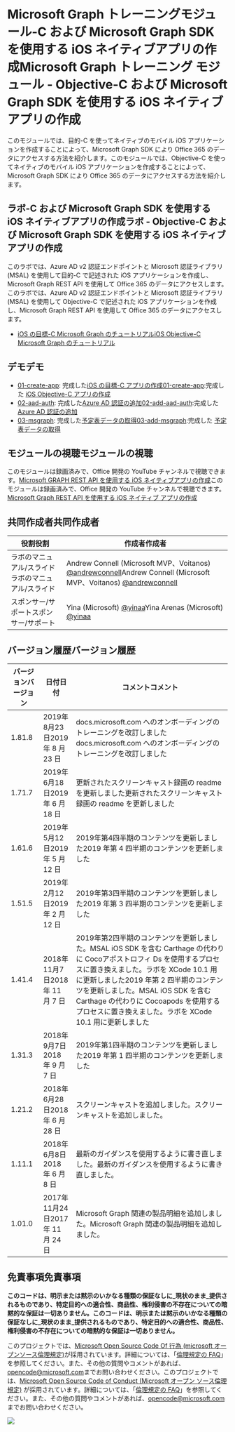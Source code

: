# <a name="microsoft-graph-----objective-c--microsoft-graph-sdk--ios--"></a><span data-ttu-id="d9411-101">Microsoft Graph トレーニングモジュール-C および Microsoft Graph SDK を使用する iOS ネイティブアプリの作成</span><span class="sxs-lookup"><span data-stu-id="d9411-101">Microsoft Graph トレーニング モジュール - Objective-C および Microsoft Graph SDK を使用する iOS ネイティブ アプリの作成</span></span>

<span data-ttu-id="d9411-102">このモジュールでは、目的-C を使ってネイティブのモバイル iOS アプリケーションを作成することによって、Microsoft Graph SDK により Office 365 のデータにアクセスする方法を紹介します。</span><span class="sxs-lookup"><span data-stu-id="d9411-102">このモジュールでは、Objective-C を使ってネイティブのモバイル iOS アプリケーションを作成することによって、Microsoft Graph SDK により Office 365 のデータにアクセスする方法を紹介します。</span></span>

## <a name="---objective-c--microsoft-graph-sdk--ios--"></a><span data-ttu-id="d9411-103">ラボ-C および Microsoft Graph SDK を使用する iOS ネイティブアプリの作成</span><span class="sxs-lookup"><span data-stu-id="d9411-103">ラボ - Objective-C および Microsoft Graph SDK を使用する iOS ネイティブ アプリの作成</span></span>

<span data-ttu-id="d9411-104">このラボでは、Azure AD v2 認証エンドポイントと Microsoft 認証ライブラリ (MSAL) を使用して目的-C で記述された iOS アプリケーションを作成し、Microsoft Graph REST API を使用して Office 365 のデータにアクセスします。</span><span class="sxs-lookup"><span data-stu-id="d9411-104">このラボでは、Azure AD v2 認証エンドポイントと Microsoft 認証ライブラリ (MSAL) を使用して Objective-C で記述された iOS アプリケーションを作成し、Microsoft Graph REST API を使用して Office 365 のデータにアクセスします。</span></span>

- [<span data-ttu-id="d9411-105">iOS の目標-C Microsoft Graph のチュートリアル</span><span class="sxs-lookup"><span data-stu-id="d9411-105">iOS Objective-C Microsoft Graph のチュートリアル</span></span>](https://docs.microsoft.com/graph/tutorials/ios-objectivec)

## <a name=""></a><span data-ttu-id="d9411-106">デモ</span><span class="sxs-lookup"><span data-stu-id="d9411-106">デモ</span></span>

- <span data-ttu-id="d9411-107">[01-create-app](demos/01-create-app): 完成した[iOS の目標-C アプリの作成](https://docs.microsoft.com/graph/tutorials/ios-objectivec?tutorial-step=1)</span><span class="sxs-lookup"><span data-stu-id="d9411-107">[01-create-app](demos/01-create-app):完成した [iOS Objective-C アプリの作成](https://docs.microsoft.com/graph/tutorials/ios-objectivec?tutorial-step=1)</span></span>
- <span data-ttu-id="d9411-108">[02-aad-auth](demos/02-add-aad-auth): 完成した[Azure AD 認証の追加](https://docs.microsoft.com/graph/tutorials/ios-objectivec?tutorial-step=3)</span><span class="sxs-lookup"><span data-stu-id="d9411-108">[02-add-aad-auth](demos/02-add-aad-auth):完成した [Azure AD 認証の追加](https://docs.microsoft.com/graph/tutorials/ios-objectivec?tutorial-step=3)</span></span>
- <span data-ttu-id="d9411-109">[03-msgraph](demos/03-add-msgraph): 完成した[予定表データの取得](https://docs.microsoft.com/graph/tutorials/ios-objectivec?tutorial-step=4)</span><span class="sxs-lookup"><span data-stu-id="d9411-109">[03-add-msgraph](demos/03-add-msgraph):完成した [予定表データの取得](https://docs.microsoft.com/graph/tutorials/ios-objectivec?tutorial-step=4)</span></span>

## <a name=""></a><span data-ttu-id="d9411-110">モジュールの視聴</span><span class="sxs-lookup"><span data-stu-id="d9411-110">モジュールの視聴</span></span>

<span data-ttu-id="d9411-111">このモジュールは録画済みで、Office 開発の YouTube チャンネルで視聴できます。[Microsoft GRAPH REST API を使用する iOS ネイティブアプリの作成](https://youtu.be/Gg8Qy1Dqyzw)</span><span class="sxs-lookup"><span data-stu-id="d9411-111">このモジュールは録画済みで、Office 開発の YouTube チャンネルで視聴できます。[Microsoft Graph REST API を使用する iOS ネイティブ アプリの作成](https://youtu.be/Gg8Qy1Dqyzw)</span></span>

## <a name=""></a><span data-ttu-id="d9411-112">共同作成者</span><span class="sxs-lookup"><span data-stu-id="d9411-112">共同作成者</span></span>

| <span data-ttu-id="d9411-113">役割</span><span class="sxs-lookup"><span data-stu-id="d9411-113">役割</span></span> | <span data-ttu-id="d9411-114">作成者</span><span class="sxs-lookup"><span data-stu-id="d9411-114">作成者</span></span> |
| -------------------- | ------------------------------------------------------------------------------------- |
| <span data-ttu-id="d9411-115">ラボのマニュアル/スライド</span><span class="sxs-lookup"><span data-stu-id="d9411-115">ラボのマニュアル/スライド</span></span> | <span data-ttu-id="d9411-116">Andrew Connell (Microsoft MVP、Voitanos) [@andrewconnell](//github.com/andrewconnell)</span><span class="sxs-lookup"><span data-stu-id="d9411-116">Andrew Connell (Microsoft MVP、Voitanos) [@andrewconnell](//github.com/andrewconnell)</span></span> |
| <span data-ttu-id="d9411-117">スポンサー/サポート</span><span class="sxs-lookup"><span data-stu-id="d9411-117">スポンサー/サポート</span></span> | <span data-ttu-id="d9411-118">Yina (Microsoft) [@yinaa](//github.com/yinaa)</span><span class="sxs-lookup"><span data-stu-id="d9411-118">Yina Arenas (Microsoft) [@yinaa](//github.com/yinaa)</span></span> |

## <a name=""></a><span data-ttu-id="d9411-119">バージョン履歴</span><span class="sxs-lookup"><span data-stu-id="d9411-119">バージョン履歴</span></span>

| <span data-ttu-id="d9411-120">バージョン</span><span class="sxs-lookup"><span data-stu-id="d9411-120">バージョン</span></span> | <span data-ttu-id="d9411-121">日付</span><span class="sxs-lookup"><span data-stu-id="d9411-121">日付</span></span> | <span data-ttu-id="d9411-122">コメント</span><span class="sxs-lookup"><span data-stu-id="d9411-122">コメント</span></span> |
| ------- | ------------------ | ------------------------------------------------------------------------------------------------------------------------------------ |
| <span data-ttu-id="d9411-123">1.8</span><span class="sxs-lookup"><span data-stu-id="d9411-123">1.8</span></span> | <span data-ttu-id="d9411-124">2019年8月23日</span><span class="sxs-lookup"><span data-stu-id="d9411-124">2019 年 8 月 23 日</span></span> | <span data-ttu-id="d9411-125">docs.microsoft.com へのオンボーディングのトレーニングを改訂しました</span><span class="sxs-lookup"><span data-stu-id="d9411-125">docs.microsoft.com へのオンボーディングのトレーニングを改訂しました</span></span> |
| <span data-ttu-id="d9411-126">1.7</span><span class="sxs-lookup"><span data-stu-id="d9411-126">1.7</span></span> | <span data-ttu-id="d9411-127">2019年6月18日</span><span class="sxs-lookup"><span data-stu-id="d9411-127">2019 年 6 月 18 日</span></span> | <span data-ttu-id="d9411-128">更新されたスクリーンキャスト録画の readme を更新しました</span><span class="sxs-lookup"><span data-stu-id="d9411-128">更新されたスクリーンキャスト録画の readme を更新しました</span></span> |
| <span data-ttu-id="d9411-129">1.6</span><span class="sxs-lookup"><span data-stu-id="d9411-129">1.6</span></span> | <span data-ttu-id="d9411-130">2019年5月12日</span><span class="sxs-lookup"><span data-stu-id="d9411-130">2019 年 5 月 12 日</span></span> | <span data-ttu-id="d9411-131">2019年第4四半期のコンテンツを更新しました</span><span class="sxs-lookup"><span data-stu-id="d9411-131">2019 年第 4 四半期のコンテンツを更新しました</span></span> |
| <span data-ttu-id="d9411-132">1.5</span><span class="sxs-lookup"><span data-stu-id="d9411-132">1.5</span></span> | <span data-ttu-id="d9411-133">2019年2月12日</span><span class="sxs-lookup"><span data-stu-id="d9411-133">2019 年 2 月 12 日</span></span> | <span data-ttu-id="d9411-134">2019年第3四半期のコンテンツを更新しました</span><span class="sxs-lookup"><span data-stu-id="d9411-134">2019 年第 3 四半期のコンテンツを更新しました</span></span> |
| <span data-ttu-id="d9411-135">1.4</span><span class="sxs-lookup"><span data-stu-id="d9411-135">1.4</span></span> | <span data-ttu-id="d9411-136">2018年11月7日</span><span class="sxs-lookup"><span data-stu-id="d9411-136">2018 年 11 月 7 日</span></span> | <span data-ttu-id="d9411-137">2019年第2四半期のコンテンツを更新しました。MSAL iOS SDK を含む Carthage の代わりに Cocoアポストロフィ Ds を使用するプロセスに置き換えました。ラボを XCode 10.1 用に更新しました</span><span class="sxs-lookup"><span data-stu-id="d9411-137">2019 年第 2 四半期のコンテンツを更新しました。MSAL iOS SDK を含む Carthage の代わりに Cocoapods を使用するプロセスに置き換えました。ラボを XCode 10.1 用に更新しました</span></span> |
| <span data-ttu-id="d9411-138">1.3</span><span class="sxs-lookup"><span data-stu-id="d9411-138">1.3</span></span> | <span data-ttu-id="d9411-139">2018年9月7日</span><span class="sxs-lookup"><span data-stu-id="d9411-139">2018 年 9 月 7 日</span></span> | <span data-ttu-id="d9411-140">2019年第1四半期のコンテンツを更新しました</span><span class="sxs-lookup"><span data-stu-id="d9411-140">2019 年第 1 四半期のコンテンツを更新しました</span></span> |
| <span data-ttu-id="d9411-141">1.2</span><span class="sxs-lookup"><span data-stu-id="d9411-141">1.2</span></span> | <span data-ttu-id="d9411-142">2018年6月28日</span><span class="sxs-lookup"><span data-stu-id="d9411-142">2018 年 6 月 28 日</span></span> | <span data-ttu-id="d9411-143">スクリーンキャストを追加しました。</span><span class="sxs-lookup"><span data-stu-id="d9411-143">スクリーンキャストを追加しました。</span></span> |
| <span data-ttu-id="d9411-144">1.1</span><span class="sxs-lookup"><span data-stu-id="d9411-144">1.1</span></span> | <span data-ttu-id="d9411-145">2018年6月8日</span><span class="sxs-lookup"><span data-stu-id="d9411-145">2018 年 6 月 8 日</span></span> | <span data-ttu-id="d9411-146">最新のガイダンスを使用するように書き直しました。</span><span class="sxs-lookup"><span data-stu-id="d9411-146">最新のガイダンスを使用するように書き直しました。</span></span> |
| <span data-ttu-id="d9411-147">1.0</span><span class="sxs-lookup"><span data-stu-id="d9411-147">1.0</span></span> | <span data-ttu-id="d9411-148">2017年11月24日</span><span class="sxs-lookup"><span data-stu-id="d9411-148">2017 年 11 月 24 日</span></span> | <span data-ttu-id="d9411-149">Microsoft Graph 関連の製品明細を追加しました。</span><span class="sxs-lookup"><span data-stu-id="d9411-149">Microsoft Graph 関連の製品明細を追加しました。</span></span> |

## <a name=""></a><span data-ttu-id="d9411-150">免責事項</span><span class="sxs-lookup"><span data-stu-id="d9411-150">免責事項</span></span>

<span data-ttu-id="d9411-151">**このコードは、明示または黙示のいかなる種類の保証なしに_現状のまま_提供されるものであり、特定目的への適合性、商品性、権利侵害の不存在についての暗黙的な保証は一切ありません。**</span><span class="sxs-lookup"><span data-stu-id="d9411-151">**このコードは、明示または黙示のいかなる種類の保証なしに_現状のまま_提供されるものであり、特定目的への適合性、商品性、権利侵害の不存在についての暗黙的な保証は一切ありません。**</span></span>

<span data-ttu-id="d9411-152">このプロジェクトでは、[Microsoft Open Source Code Of 行為 (microsoft オープンソース倫理規定)](https://opensource.microsoft.com/codeofconduct/)が採用されています。詳細については、「[倫理規定の FAQ](https://opensource.microsoft.com/codeofconduct/faq/)」を参照してください。また、その他の質問やコメントがあれば、[opencode@microsoft.com](mailto:opencode@microsoft.com)までお問い合わせください。</span><span class="sxs-lookup"><span data-stu-id="d9411-152">このプロジェクトでは、[Microsoft Open Source Code of Conduct (Microsoft オープン ソース倫理規定)](https://opensource.microsoft.com/codeofconduct/) が採用されています。詳細については、「[倫理規定の FAQ](https://opensource.microsoft.com/codeofconduct/faq/)」を参照してください。また、その他の質問やコメントがあれば、[opencode@microsoft.com](mailto:opencode@microsoft.com) までお問い合わせください。</span></span>

<img src="https://telemetry.sharepointpnp.com/msgraph-training-ios-objectivec" />
